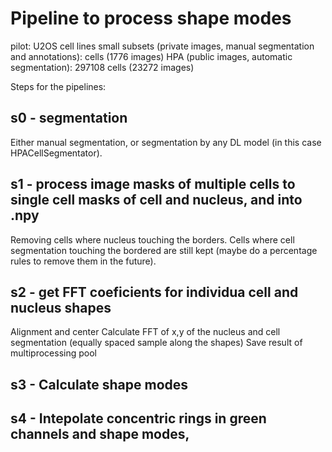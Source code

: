 # Pipeline to process shape modes

pilot: U2OS cell lines
small subsets (private images, manual segmentation and annotations): cells (1776 images)
HPA (public images, automatic segmentation): 297108 cells (23272 images)

Steps for the pipelines:
## s0 - segmentation
Either manual segmentation, or segmentation by any DL model (in this case HPACellSegmentator).

## s1 - process image masks of multiple cells to single cell masks of cell and nucleus, and into .npy
Removing cells where nucleus touching the borders. Cells where cell segmentation touching the bordered are still kept (maybe do a percentage rules to remove them in the future).

## s2 - get FFT coeficients for individua cell and nucleus shapes
Alignment and center
Calculate FFT of x,y of the nucleus and cell segmentation (equally spaced sample along the shapes)
Save result of multiprocessing pool

## s3 - Calculate shape modes


## s4 - Intepolate concentric rings in green channels and shape modes, 
